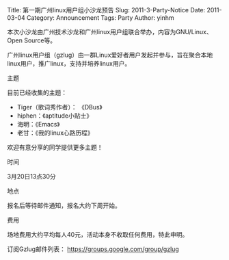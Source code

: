 Title: 第一期广州linux用户组小沙龙预告 
Slug: 2011-3-Party-Notice
Date:  2011-03-04
Category: Announcement
Tags: Party
Author: yinhm

本次小沙龙由广州技术沙龙和广州linux用户组联合举办，内容为GNU/Linux、Open Source等。  

广州linux用户组（gzlug）由一群Linux爱好者用户发起并参与，旨在聚合本地linux用户，推广linux，支持并培养linux用户。  

主题  

目前已经收集的主题：  

- Tiger（歌词秀作者）： 《DBus》
- hiphen：《aptitude小贴士》
- 海明：《Emacs》
-  老甘：《我的linux心路历程》

欢迎有意分享的同学提供更多主题！  

时间  

3月20日13点30分  


地点  

报名后等待邮件通知，报名大约下周开始。  

费用  

场地费用大约平均每人40元，活动本身不收取任何费用，特此申明。  

订阅Gzlug邮件列表： https://groups.google.com/group/gzlug  

 
